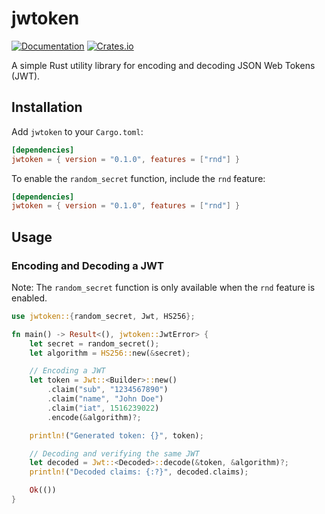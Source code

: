# jwtoken

[![Documentation](https://docs.rs/jwtoken/badge.svg)](https://docs.rs/jwtoken)
[![Crates.io](https://img.shields.io/crates/v/jwtoken.svg)](https://crates.io/crates/jwtoken)

A simple Rust utility library for encoding and decoding JSON Web Tokens (JWT).

## Installation

Add `jwtoken` to your `Cargo.toml`:

```toml
[dependencies]
jwtoken = { version = "0.1.0", features = ["rnd"] }
```

To enable the `random_secret` function, include the `rnd` feature:
```toml
[dependencies]
jwtoken = { version = "0.1.0", features = ["rnd"] }
```

## Usage

### Encoding and Decoding a JWT

Note: The `random_secret` function is only available when the `rnd` feature is enabled.

```rust
use jwtoken::{random_secret, Jwt, HS256};

fn main() -> Result<(), jwtoken::JwtError> {
    let secret = random_secret();
    let algorithm = HS256::new(&secret);

    // Encoding a JWT
    let token = Jwt::<Builder>::new()
        .claim("sub", "1234567890")
        .claim("name", "John Doe")
        .claim("iat", 1516239022)
        .encode(&algorithm)?;

    println!("Generated token: {}", token);

    // Decoding and verifying the same JWT
    let decoded = Jwt::<Decoded>::decode(&token, &algorithm)?;
    println!("Decoded claims: {:?}", decoded.claims);

    Ok(())
}
```
